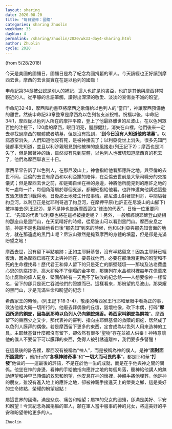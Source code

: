 ```yaml
---
layout: sharing
date: 2020-08-20
title: "每日靈修：國殤"
categories: sharing Zhuolin
weekNum: 33
dayNum: 4
permalink: /sharing/zhuolin/2020/wk33-day4-sharing.html
author: Zhuolin
cycle: 2020
---
```

(from 5/28/2018)

今天是美國的國殤日，國殤日是為了紀念為國捐軀的軍人。今天讀經也正好讀到摩西去世，摩西的去世實實在在是以色列的國殤！  

申命記第34章被公認是別人的補記，這人也許是約書亞，也許是其他與摩西非常親近的人。從平靜的言語筆觸，讀得出深深的敬愛、淡淡的哀傷並不滅的盼望。  

申命記32:48，摩西和約書亞將摩西之歌傳給以色列人的“當日”，神讓摩西預備他的離世。然後申命記33章整章是摩西為以色列各支派祝福。祝福以後，申命記34:1，摩西從以色列人所在的摩押平原，登上了他最終離世的尼波山。在以色列眾百姓的注視下，120歲的摩西，眼目明亮，腿腳健壯，消失在山裡。他們後來一定去尋找過摩西的屍體或者墳墓，但是沒有找到，“**到今日沒有人知道他的墳墓**”。以諾憑空消失，人們知道他沒有死，是被神接去了；以利亞從世上消失，很多先知門徒都事先知道，並且以利沙親眼見到他被神的旋風接走(列王記下2)；摩西也是消失了，但是因著神的話，雖然沒有見到屍體，以色列人也確切知道摩西真的死去了，他們為摩西舉哀三十日。  

摩西早早告訴了以色列人，在那尼波山上，神會指給他看那應許之地。與亞倫的去世不同，亞倫的去世有摩西和以利亞撒的陪伴，在亞倫去世前是大祭司職分的交接儀式；但是摩西去世之前，卻是獨自坐在神的身邊，神將他所能見到的應許之地的每一處每一片，每個角落屬於哪個支派，都細細指給他看。也許神還向他講述這些支派怎樣去爭戰得地，日後那土地發生什麼事情。那尼波山對著耶利哥，中間隔著約旦河，以利亞正是從耶利哥過了約旦河，在摩押平原(也許正在尼波山的山腳下)被神接去(列王記2)，是不是神也告訴摩西這位“律法的代表”，日後一位重要同工、“先知的代表”以利亞也將在這裡被接走呢？！另外，一般解經說耶穌登山變相的那座山是黑門山，在天氣晴好的時候，從尼波山可以看到黑門山。摩西安息之前，神是不是也指給他看日後“那先知”到來的時候，他和以利亞與那先知會面的地方，就在那遠處的黑門山呢？尼波山雖然是掩蓋摩西的身體的墳墓，但是卻是充滿盼望之地！  

摩西去世，沒有留下半點痕跡；正如主耶穌基督，沒有半點留念！因為主耶穌已經復活，因為摩西已經在天上與神同在，要尋找他們，必要在那活潑更新的盼望和不死的生命裡找尋！歷代君王和偉人留下的只是死亡的斷壁殘垣——那埃及法老費盡心思的防腐技術、高大卻免不了倒塌的金字塔，那陳列在水晶棺材裡每年花億萬來防止腐敗的偉人屍身、堅固卻終有一天免不了破敗的紀念館——人想要像神一樣留名，留下的卻只是死亡吞滅他們的證據而已。這樣看來，那盼望的尼波山，那榮耀的黑門山，才是充滿生命和盼望的紀念！  

希西家王的時候，(列王記下18:3-4)，敬虔的希西家王行耶和華眼中看為正的事，效法他祖大衛一切所行的，他廢去拜偶像的丘壇，毀壞柱像，砍下木偶，打碎“**摩西所造的銅蛇，因為到那時以色列人仍向銅蛇燒香。希西家叫銅蛇為銅塊**”。摩西留下的東西少之又少，那代表神的審判、指向主耶穌基督的救贖的銅蛇，居然成了以色列人膜拜的偶像。若是摩西留下更多的東西，定會成為以色列人用來造神的工具。主耶穌基督什麼都沒有留下，卻依然有很多“聖物”存在並被人供奉！神特意讓他的僕人不要留下可以膜拜的東西，免得人被引誘遠離神，我們要多多警醒！  

在這最後的訃告裡，摩西沒有被稱為“神人”，而是被稱為神的僕人，是神“**面對面所認識的**”，他所行的“**各樣神跡奇事**”和“**一切大而可畏的事**”，都是耶和華“**打發**”他做的——這最後的評語，不是在於他一生的成就，而是在乎他與神之間的關係。他坐在神的身邊，看神的手給他指向應許之地的每個角落，聽神給他講人的無助絕望和神早已預備的救恩和盼望，他安息在神的懷裡，神親手將他埋葬，他是神的朋友，雖沒有進入地上的應許之地，卻被神親手接進天上的榮美之鄉，這是美好的生命終點，榮耀的盼望起點！  

屬這世界的國殤，滿是悲哀、痛苦和絕望；屬神的兒女的國殤，卻滿是美好、平安和盼望！今天紀念為國捐軀的軍人，願在軍人當中服事的神的兒女，將這美好的平安和盼望帶給更多的人。  

`Zhuolin`  
